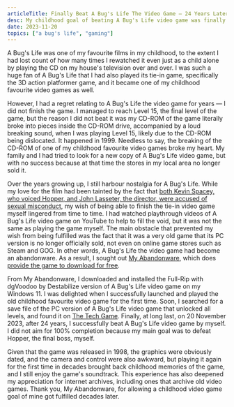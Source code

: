 ```yaml
---
articleTitle: Finally Beat A Bug's Life The Video Game — 24 Years Later
desc: My childhood goal of beating A Bug's Life video game was finally fulfilled.
date: 2023-11-20
topics: ["a bug's life", "gaming"]
---
```


A Bug's Life was one of my favourite films in my childhood, to the extent I had lost count of how many times I rewatched it even just as a child alone by playing the CD on my house's television over and over. I was such a huge fan of A Bug's Life that I had also played its tie-in game, specifically the 3D action platformer game, and it became one of my childhood favourite video games as well.

However, I had a regret relating to A Bug's Life the video game for years — I did not finish the game. I managed to reach Level 15, the final level of the game, but the reason I did not beat it was my CD-ROM of the game literally broke into pieces inside the CD-ROM drive, accompanied by a loud breaking sound, when I was playing Level 15, likely due to the CD-ROM being dislocated. It happened in 1999. Needless to say, the breaking of the CD-ROM of one of my childhood favourite video games broke my heart. My family and I had tried to look for a new copy of A Bug's Life video game, but with no success because at that time the stores in my local area no longer sold it.

Over the years growing up, I still harbour nostalgia for A Bug's Life. While my love for the film had been tainted by the fact that [both Kevin Spacey, who voiced Hopper, and John Lasseter, the director, were accused of sexual misconduct](https://therottenappl.es/result/movie/9487/A-Bug's-Life), my wish of being able to finish the tie-in video game myself lingered from time to time. I had watched playthrough videos of A Bug's Life video game on YouTube to help to fill the void, but it was not the same as playing the game myself. The main obstacle that prevented my wish from being fulfilled was the fact that it was a very old game that its PC version is no longer officially sold, not even on online game stores such as Steam and GOG. In other words, A Bug's Life the video game had become an abandonware. As a result, I sought out [My Abandonware](https://www.myabandonware.com/), which does [provide the game to download for free](https://www.myabandonware.com/game/disney-pixar-a-bug-s-life-h0q).

From My Abandonware, I downloaded and installed the Full-Rip with dgVoodoo by Destabilize version of A Bug's Life video game on my Windows 11. I was delighted when I successfully launched and played the old childhood favourite video game for the first time. Soon, I searched for a save file of the PC version of A Bug's Life video game that unlocked all levels, and found it on [The Tech Game](https://www.thetechgame.com/Downloads/id=62821/a-bugs-life.html). Finally, at long last, on 20 November 2023, after 24 years, I successfully beat A Bug's Life video game by myself. I did not aim for 100% completion because my main goal was to defeat Hopper, the final boss, myself.

Given that the game was released in 1998, the graphics were obviously dated, and the camera and control were also awkward, but playing it again for the first time in decades brought back childhood memories of the game, and I still enjoy the game's soundtrack. This experience has also deepened my appreciation for internet archives, including ones that archive old video games. Thank you, My Abandonware, for allowing a childhood video game goal of mine got fulfilled decades later.
